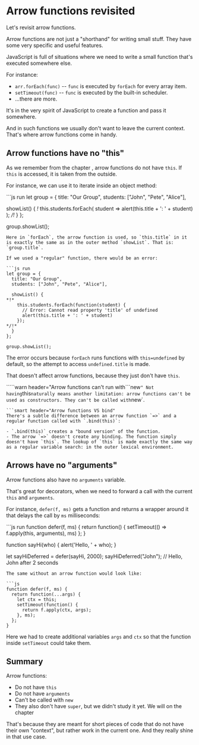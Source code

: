 # Arrow functions revisited

Let's revisit arrow functions.

Arrow functions are not just a "shorthand" for writing small stuff. They have some very specific and useful features.

JavaScript is full of situations where we need to write a small function that's executed somewhere else.

For instance:

* `arr.forEach(func)` -- `func` is executed by `forEach` for every array item.
* `setTimeout(func)` -- `func` is executed by the built-in scheduler.
* ...there are more.

It's in the very spirit of JavaScript to create a function and pass it somewhere.

And in such functions we usually don't want to leave the current context. That's where arrow functions come in handy.

## Arrow functions have no "this"

As we remember from the chapter , arrow functions do not have `this`. If `this` is accessed, it is taken from the outside.

For instance, we can use it to iterate inside an object method:

\`\`\`js run let group = { title: "Our Group", students: \["John", "Pete", "Alice"\],

showList\(\) { _!_ this.students.forEach\( student =&gt; alert\(this.title + ': ' + student\) \); _/!_ } };

group.showList\(\);

```text
Here in `forEach`, the arrow function is used, so `this.title` in it is exactly the same as in the outer method `showList`. That is: `group.title`.

If we used a "regular" function, there would be an error:

```js run
let group = {
  title: "Our Group",
  students: ["John", "Pete", "Alice"],

  showList() {
*!*
    this.students.forEach(function(student) {
      // Error: Cannot read property 'title' of undefined
      alert(this.title + ': ' + student)
    });
*/!*
  }
};

group.showList();
```

The error occurs because `forEach` runs functions with `this=undefined` by default, so the attempt to access `undefined.title` is made.

That doesn't affect arrow functions, because they just don't have `this`.

`````warn header="Arrow functions can't run with```new`" Not having`this`naturally means another limitation: arrow functions can't be used as constructors. They can't be called with`new\`.

```text
```smart header="Arrow functions VS bind"
There's a subtle difference between an arrow function `=>` and a regular function called with `.bind(this)`:

- `.bind(this)` creates a "bound version" of the function.
- The arrow `=>` doesn't create any binding. The function simply doesn't have `this`. The lookup of `this` is made exactly the same way as a regular variable search: in the outer lexical environment.
```

## Arrows have no "arguments"

Arrow functions also have no `arguments` variable.

That's great for decorators, when we need to forward a call with the current `this` and `arguments`.

For instance, `defer(f, ms)` gets a function and returns a wrapper around it that delays the call by `ms` milliseconds:

\`\`\`js run function defer\(f, ms\) { return function\(\) { setTimeout\(\(\) =&gt; f.apply\(this, arguments\), ms\) }; }

function sayHi\(who\) { alert\('Hello, ' + who\); }

let sayHiDeferred = defer\(sayHi, 2000\); sayHiDeferred\("John"\); // Hello, John after 2 seconds

```text
The same without an arrow function would look like:

```js
function defer(f, ms) {
  return function(...args) {
    let ctx = this;
    setTimeout(function() {
      return f.apply(ctx, args);
    }, ms);
  };
}
```

Here we had to create additional variables `args` and `ctx` so that the function inside `setTimeout` could take them.

## Summary

Arrow functions:

* Do not have `this`
* Do not have `arguments`
* Can't be called with `new`
* They also don't have `super`, but we didn't study it yet. We will on the chapter 

That's because they are meant for short pieces of code that do not have their own "context", but rather work in the current one. And they really shine in that use case.

